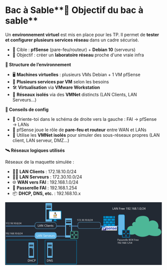 # Bac à Sable**🧰 Objectif du bac à sable**

Un **environnement virtuel** est mis en place pour les TP. Il permet de **tester et configurer plusieurs services réseau** dans un cadre sécurisé.

- 🎯 Cible : **pfSense** (pare-feu/routeur) + **Debian 10** (serveurs)
- 🧪 Objectif : créer un **laboratoire réseau** proche d'une vraie infra



**🧱 Structure de l’environnement**

- 🖥️ **Machines virtuelles** : plusieurs VMs Debian + 1 VM pfSense
- 🔄 **Plusieurs services par VM** selon les besoins
- 🛠️ **Virtualisation** via **VMware Workstation**
- 🔌 **Réseaux isolés** via des **VMNet** distincts (LAN Clients, LAN Serveurs…)



**🔧 Conseils de config**

- 🧭 Oriente-toi dans le schéma de droite vers la gauche : FAI → pfSense → LANs
- 🔐 pfSense joue le rôle de **pare-feu et routeur** entre WAN et LANs
- 🧪 Utilise les **VMNet isolés** pour simuler des sous-réseaux propres (LAN client, LAN serveur, DMZ…)

**🛰️ Réseaux logiques utilisés**

Réseaux de la maquette simulée :

- 🧍‍♂️ **LAN Clients** : 172.18.10.0/24
- 🧑‍💻 **LAN Serveurs** : 172.30.10.0/24
- 🌐 **WAN vers FAI** : 192.168.1.0/24
- 🎯 **Passerelle FAI** : 192.168.1.254
- 📦 **DHCP, DNS, etc.** : 192.168.10.x





![](../../media/Cours-Services-réseaux-Linux-Bac-à-Sable-image1.png)

